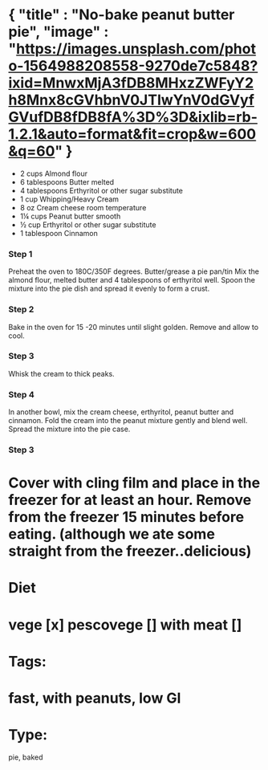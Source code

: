 {
    "title" : "No-bake peanut butter pie",
    "image" : "https://images.unsplash.com/photo-1564988208558-9270de7c5848?ixid=MnwxMjA3fDB8MHxzZWFyY2h8Mnx8cGVhbnV0JTIwYnV0dGVyfGVufDB8fDB8fA%3D%3D&ixlib=rb-1.2.1&auto=format&fit=crop&w=600&q=60"
}
===

- 2 cups Almond flour
- 6 tablespoons Butter melted
- 4 tablespoons Erthyritol or other sugar substitute
- 1 cup Whipping/Heavy Cream
- 8 oz Cream cheese room temperature
- 1¼ cups Peanut butter smooth
- ½ cup Erthyritol or other sugar substitute
- 1 tablespoon Cinnamon

### Step 1
Preheat the oven to 180C/350F degrees.
Butter/grease a pie pan/tin
Mix the almond flour, melted butter and 4 tablespoons of erthyritol well.
Spoon the mixture into the pie dish and spread it evenly to form a crust.
### Step 2
Bake in the oven for 15 -20  minutes until slight golden.
Remove and allow to cool.
### Step 3
Whisk the cream to thick peaks.
### Step 4
In another bowl, mix the cream cheese, erthyritol, peanut butter and cinnamon.
Fold the cream into the peanut mixture gently and blend well.
Spread the mixture into the pie case.
### Step 3
Cover with cling film and place in the freezer for at least an hour.
Remove from the freezer 15 minutes before eating. (although we ate some straight from the freezer..delicious)
===
# Diet
vege        [x]
pescovege   []
with meat   []
===
# Tags: 
fast, with peanuts, low GI
===
# Type:
pie, baked 

